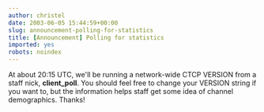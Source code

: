 ```yaml
---
author: christel
date: 2003-06-05 15:44:59+00:00
slug: announcement-polling-for-statistics
title: [Announcement] Polling for statistics
imported: yes
robots: noindex
---
```

At about 20:15 UTC, we'll be running a network-wide CTCP VERSION from a staff nick, **client_poll**.  You should feel free to change your VERSION string if you want to, but the information helps staff get some idea of channel demographics.  Thanks!
